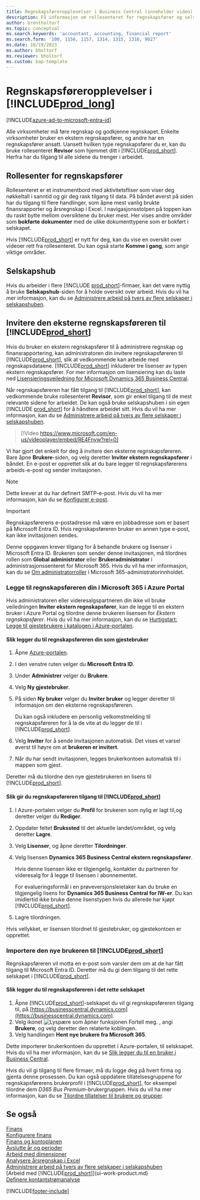 ```yaml
---
title: Regnskapsføreropplevelser i Business Central (inneholder video)
description: Få informasjon om rollesenteret for regnskapsfører og selskapshuben som støtter interne og eksterne regnskapsførere i klientselskapet.
author: brentholtorf
ms.topic: conceptual
ms.search.keywords: 'accountant, accounting, financial report'
ms.search.form: '100, 1156, 1157, 1314, 1315, 1316, 9027'
ms.date: 10/19/2023
ms.author: bholtorf
ms.reviewer: bholtorf
ms.custom: bap-template
---
```

# <a name="accountant-experiences-in-"></a>Regnskapsføreropplevelser i [!INCLUDE[prod_long](includes/prod_long.md)]

[!INCLUDE[azure-ad-to-microsoft-entra-id](~/../shared-content/shared/azure-ad-to-microsoft-entra-id.md)]

Alle virksomheter må føre regnskap og godkjenne regnskapet. Enkelte virksomheter bruker en ekstern regnskapsfører, og andre har en regnskapsfører ansatt. Uansett hvilken type regnskapsfører du er, kan du bruke rollesenteret **Revisor** som hjemmet ditt i [!INCLUDE[prod_short](includes/prod_short.md)]. Herfra har du tilgang til alle sidene du trenger i arbeidet.  

## <a name="accountant-role-center"></a>Rollesenter for regnskapsfører

Rollesenteret er et instrumentbord med aktivitetsfliser som viser deg nøkkeltall i sanntid og gir deg rask tilgang til data. På båndet øverst på siden har du tilgang til flere handlinger, som åpne mest vanlig brukte finansrapporter og årsregnskap i Excel. I navigasjonsstolpen på toppen kan du raskt bytte mellom oversiktene du bruker mest. Her vises andre områder som **bokførte dokumenter** med de ulike dokumenttypene som er bokført i selskapet.  

Hvis [!INCLUDE[prod_short](includes/prod_short.md)] er nytt for deg, kan du vise en oversikt over videoer rett fra rollesenteret. Du kan også starte **Komme i gang**, som angir viktige områder.  

## <a name="company-hub"></a>Selskapshub

Hvis du arbeider i flere [!INCLUDE [prod_short](includes/prod_short.md)]-firmaer, kan det være nyttig å bruke **Selskapshub**-siden for å holde oversikt over arbeid.  Hvis du vil ha mer informasjon, kan du se [Administrere arbeid på tvers av flere selskaper i selskapshuben](company-hub.md).  

## <a name="inviting-your-external-accountant-to-your-"></a><a name="inviteaccountant"></a>Invitere den eksterne regnskapsføreren til [!INCLUDE[prod_short](includes/prod_short.md)]

Hvis du bruker en ekstern regnskapsfører til å administrere regnskap og finansrapportering, kan administratoren din invitere regnskapsføreren til [!INCLUDE[prod_short](includes/prod_short.md)], slik at vedkommende kan arbeide med regnskapsdataene. [!INCLUDE[prod_short](includes/prod_short.md)] inkluderer tre lisenser av typen ekstern regnskapsfører. For mer informasjon om lisensiering kan du laste ned [Lisensieringsveiledning for Microsoft Dynamics 365 Business Central](https://go.microsoft.com/fwlink/?LinkId=866544).

Når regnskapsføreren har fått tilgang til [!INCLUDE[prod_short](includes/prod_short.md)], kan vedkommende bruke rollesenteret **Revisor**, som gir enkel tilgang til de mest relevante sidene for arbeidet. De kan også bruke selskapshuben i sin egen [!INCLUDE [prod_short](includes/prod_short.md)] for å håndtere arbeidet sitt. Hvis du vil ha mer informasjon, kan du se [Administrere arbeid på tvers av flere selskaper i selskapshuben](company-hub.md).  

> [!Video https://www.microsoft.com/en-us/videoplayer/embed/RE4Fnyw?rel=0]

Vi har gjort det enkelt for deg å invitere den eksterne regnskapsføreren. Bare åpne **Brukere**-siden, og velg deretter **Inviter ekstern regnskapsfører** i båndet. En e-post er opprettet slik at du bare legger til regnskapsførerens arbeids-e-post og sender invitasjonen.  

> [!Note]  
> Dette krever at du har definert SMTP-e-post. Hvis du vil ha mer informasjon, kan du se [Konfigurer e-post](admin-how-setup-email.md).  

<!-- ![Invite your accountant.](./media/finance-invite-accountant/invite-accountant.png)-->

> [!IMPORTANT]  
> Regnskapsførerens e-postadresse må være en jobbadresse som er basert på Microsoft Entra ID. Hvis regnskapsføreren bruker en annen type e-post, kan ikke invitasjonen sendes.
>
> Denne oppgaven krever tilgang for å behandle brukere og lisenser i Microsoft Entra ID. Brukeren som sender denne invitasjonen, må tilordnes rollen som **Global administrator** eller **Brukeradministrator** i administrasjonssenteret for Microsoft 365. Hvis du vil ha mer informasjon, kan du se [Om administratorroller](/microsoft-365/admin/add-users/about-admin-roles) i Microsoft 365-administratorinnholdet.  

### <a name="adding-your-accountant-to-your-microsoft-365-in-the-azure-portal"></a>Legge til regnskapsføreren din i Microsoft 365 i Azure Portal

Hvis administratoren eller videresalgspartneren din ikke vil bruke veiledningen **Inviter ekstern regnskapsfører**, kan de legge til en ekstern bruker i Azure Portal og tilordne denne brukeren lisensen for *Ekstern regnskapsfører*. Hvis du vil ha mer informasjon, kan du se [Hurtigstart: Legge til gjestebrukere i katalogen i Azure-portalen](/azure/active-directory/b2b/b2b-quickstart-add-guest-users-portal).

#### <a name="to-add-your-accountant-as-a-guest-user"></a>Slik legger du til regnskapsføreren din som gjestebruker

1. Åpne [Azure-portalen](https://portal.azure.com/).
2. I den venstre ruten velger du **Microsoft Entra ID**.
3. Under **Administrer** velger du **Brukere**.
4. Velg **Ny gjestebruker**.
5. På siden **Ny bruker** velger du **Inviter bruker** og legger deretter til informasjon om den eksterne regnskapsføreren.  

   Du kan også inkludere en personlig velkomstmelding til regnskapsføreren for å la de vite at du legger de til i [!INCLUDE[prod_short](includes/prod_short.md)].

6. Velg **Inviter** for å sende invitasjonen automatisk. Det vises et varsel øverst til høyre om at **brukeren er invitert**. 
7. Når du har sendt invitasjonen, legges brukerkontoen automatisk til i mappen som gjest.

Deretter må du tilordne den nye gjestebrukeren en lisens til [!INCLUDE[prod_short](includes/prod_short.md)].

#### <a name="to-give-your-accountant-access-to-your-"></a>Slik gir du regnskapsføreren tilgang til [!INCLUDE[prod_short](includes/prod_short.md)]

1. I Azure-portalen velger du **Profil** for brukeren som nylig er lagt til,og deretter velger du **Rediger**.
2. Oppdater feltet **Brukssted** til det aktuelle landet/området, og velg deretter **Lagre**.
3. Velg **Lisenser**, og åpne deretter **Tilordninger**.
4. Velg lisensen **Dynamics 365 Business Central ekstern regnskapsfører**.  
    
    Hvis denne lisensen ikke er tilgjengelig, kontakter du partneren for videresalg for å legge til lisensen i abonnementet.

    For evalueringsformål i en prøveversjonsleietaker kan du bruke en tilgjengelig lisens for **Dynamics 365 Business Central for IW-er**. Du kan imidlertid ikke bruke denne lisenstypen hvis du allerede har kjøpt [!INCLUDE[prod_short](includes/prod_short.md)]. 
5. Lagre tilordningen.

Hvis vellykket, er lisensen tilordnet til gjestebruker, og gjestekontoen er opprettet.

### <a name="importing-the-new-user-into-"></a>Importere den nye brukeren til [!INCLUDE[prod_short](includes/prod_short.md)]

Regnskapsføreren vil motta en e-post som varsler dem om at de har fått tilgang til  Microsoft Entra ID. Deretter må du gi dem tilgang til det rette selskapet i [!INCLUDE[prod_short](includes/prod_short.md)].

#### <a name="to-add-the-accountant-to-the-right-company"></a>Slik legger du til regnskapsføreren i det rette selskapet

1. Åpne [!INCLUDE[prod_short](includes/prod_short.md)]-selskapet du vil gi regnskapsføreren tilgang til, på [https://businesscentral.dynamics.com](https://businesscentral.dynamics.com).
2. Velg ikonet ![Lyspære som åpner funksjonen Fortell meg.](media/ui-search/search_small.png "Fortell hva du vil gjøre") , angi **Brukere**, og velg deretter den relaterte koblingen.  
3. Velg handlingen **Hent nye brukere fra Microsoft 365**.

Dette importerer brukerkontoen du opprettet i Azure-portalen, til selsksapet. Hvis du vil ha mer informasjon, kan du se [Slik legger du til en bruker i Business Central](ui-how-users-permissions.md#adduser).  

Hvis du vil gi tilgang til flere firmaer, må du logge deg på hvert firma og gjenta denne prosessen. Du kan også oppdatere tillatelsesgruppene for regnskapsførerens brukerprofil i [!INCLUDE[prod_short](includes/prod_short.md)], for eksempel tilordne dem *D365 Bus Premium*-brukergruppen. Hvis du vil ha mer informasjon, kan du se [Tilordne tillatelser til brukere og grupper](ui-define-granular-permissions.md).  

## <a name="see-also"></a>Se også

[Finans](finance.md)  
[Konfigurere finans](finance-setup-finance.md)  
[Finans og kontoplanen](finance-general-ledger.md)  
[Avslutte år og perioder](year-close-years-periods.md)  
[Arbeid med dimensjoner](finance-dimensions.md)  
[Analysere årsregnskap i Excel](finance-analyze-excel.md)  
[Administrere arbeid på tvers av flere selskaper i selskapshuben](company-hub.md)  
[Arbeid med [!INCLUDE[prod_short](includes/prod_short.md)]](ui-work-product.md)  
[Definere kontantstrømanalyse](finance-setup-cash-flow-analyses.md)  


[!INCLUDE[footer-include](includes/footer-banner.md)]
